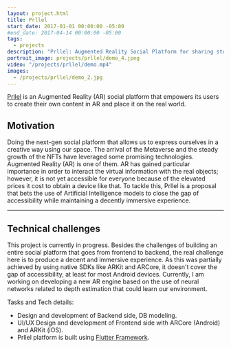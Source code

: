 ```yaml
---
layout: project.html
title: Prllel
start_date: 2017-01-01 00:00:00 -05:00
#end_date: 2017-04-14 00:00:00 -05:00
tags:
  - projects
description: "Prllel: Augmented Reality Social Platform for sharing stories in real places."
portrait_image: projects/prllel/demo_4.jpeg
video: "/projects/prllel/demo.mp4"
images:
  - /projects/prllel/demo_2.jpg
---
```


<!--
<figure class="video_container" align="left" style="
    display: block;
    margin-left: auto;
    margin-right: auto;
    padding-left: 20px;
    float: right;">
  <video controls="true" allowfullscreen="true" width="200px" height="300px">
    <source src="/projects/prllel/demo.mp4" type="video/mp4">
  </video>
</figure>
-->

[Prllel](https://prllel.co) is an Augmented Reality (AR) social platform that empowers its users to create their own content in AR and place it on the real world.

## Motivation
Doing the next-gen social platform that allows us to express ourselves in a
creative way using our space. The arrival of the Metaverse and the steady growth of the NFTs have leveraged some promising technologies.
Augmented Reality (AR) is one of them. AR has gained particular importance in
order to interact the virtual information with the real objects; however, it is
not yet accessible for everyone because of the elevated prices it cost to obtain
a device like that.
To tackle this, Prllel is a proposal that bets the use of Artificial Intelligence models to close the gap of accessibility while maintaining a decently immersive experience.

<hr/>

## Technical challenges

This project is currently in progress. Besides the challenges of building an
entire social platform that goes from frontend to backend, the real challenge
here is to produce a decent and immersive experience. As this was partially achieved by using native SDKs like ARKit and ARCore, it doesn't cover the
gap of accessibility, at least for most Android devices. Currently, I am
working on developing a new AR engine based on the use of neural networks related to depth estimation 
that could learn our environment.

Tasks and Tech details:

- Design and development of Backend side, DB modeling.
- UI/UX Design and development of Frontend side with ARCore (Android) and ARKit (iOS).
- Prllel platform is built using [Flutter Framework](https://flutter.dev/).


